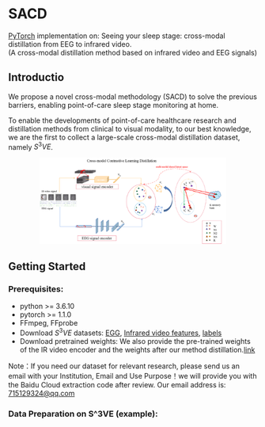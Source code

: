 # SACD
[PyTorch](https://pytorch.org/)  implementation on: Seeing your sleep stage: cross-modal distillation from EEG to infrared video.                                                                                    
      (A cross-modal distillation method based on infrared video and EEG signals)


## Introductio
We propose a novel cross-modal methodology (SACD) to solve the previous barriers, enabling point-of-care sleep stage monitoring at home.

To enable the developments of point-of-care healthcare research and distillation methods from clinical to visual modality, to our best knowledge, we are the first to collect a large-scale cross-modal distillation dataset, namely $S^3VE$.
<p align="center">
<img src="https://github.com/SPIresearch/SACD/blob/main/SACD/OVERVIEW.png" width="75%">
</p>

## Getting Started
### Prerequisites:
- python >= 3.6.10 
- pytorch >= 1.1.0
- FFmpeg, FFprobe
- Download $S^3VE$ datasets:
[EGG](https://pan.baidu.com/s/1mhRdYQEzTqR9rLwW4OZv6Q),
[Infrared video features]( https://pan.baidu.com/s/1yuUIXqNoZqXPAB_8uIO0ag),
[labels](https://pan.baidu.com/s/1GvBR3dLqj6KRmpG1YpVyDQ)
- Download pretrained weights:
We also provide the pre-trained weights of the IR video encoder and the weights after our method distillation.[link](https://pan.baidu.com/s/1ryaxMGupD-wu2I_bT7iQNg )


Note：If you need our dataset for relevant research, please send us an email with your Institution, Email and Use Purpose！we will provide you with the Baidu Cloud extraction code after review. Our email address is: 715129324@qq.com

### Data Preparation on S^3VE (example):
